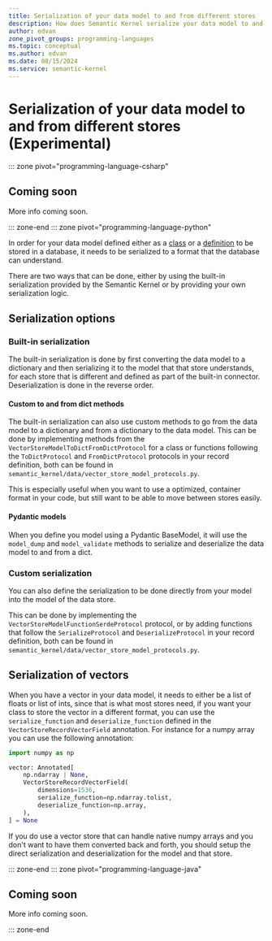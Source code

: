```yaml
---
title: Serialization of your data model to and from different stores 
description: How does Semantic Kernel serialize your data model to and from different stores
author: edvan
zone_pivot_groups: programming-languages
ms.topic: conceptual
ms.author: edvan
ms.date: 08/15/2024
ms.service: semantic-kernel
---
```

# Serialization of your data model to and from different stores (Experimental)

::: zone pivot="programming-language-csharp"

## Coming soon

More info coming soon.

::: zone-end
::: zone pivot="programming-language-python"

In order for your data model defined either as a [class](./defining-your-data-model.md) or a [definition](./schema-with-record-definition.md) to be stored in a database, it needs to be serialized to a format that the database can understand.

There are two ways that can be done, either by using the built-in serialization provided by the Semantic Kernel or by providing your own serialization logic.

## Serialization options

### Built-in serialization

The built-in serialization is done by first converting the data model to a dictionary and then serializing it to the model that that store understands, for each store that is different and defined as part of the built-in connector. Deserialization is done in the reverse order.

#### Custom to and from dict methods

The built-in serialization can also use custom methods to go from the data model to a dictionary and from a dictionary to the data model. This can be done by implementing methods from the `VectorStoreModelToDictFromDictProtocol` for a class or functions following the `ToDictProtocol` and `FromDictProtocol` protocols in your record definition, both can be found in `semantic_kernel/data/vector_store_model_protocols.py`.

This is especially useful when you want to use a optimized, container format in your code, but still want to be able to move between stores easily.

#### Pydantic models
When you define you model using a Pydantic BaseModel, it will use the `model_dump` and `model_validate` methods to serialize and deserialize the data model to and from a dict.

### Custom serialization
You can also define the serialization to be done directly from your model into the model of the data store. 

This can be done by implementing the `VectorStoreModelFunctionSerdeProtocol` protocol, or by adding functions that follow the `SerializeProtocol` and `DeserializeProtocol` in your record definition, both can be found in `semantic_kernel/data/vector_store_model_protocols.py`.

## Serialization of vectors

When you have a vector in your data model, it needs to either be a list of floats or list of ints, since that is what most stores need, if you want your class to store the vector in a different format, you can use the `serialize_function` and `deserialize_function` defined in the `VectorStoreRecordVectorField` annotation. For instance for a numpy array you can use the following annotation:

```python
import numpy as np

vector: Annotated[
    np.ndarray | None,
    VectorStoreRecordVectorField(
        dimensions=1536,
        serialize_function=np.ndarray.tolist,
        deserialize_function=np.array,
    ),
] = None
```

If you do use a vector store that can handle native numpy arrays and you don't want to have them converted back and forth, you should setup the direct serialization and deserialization for the model and that store.

::: zone-end
::: zone pivot="programming-language-java"

## Coming soon

More info coming soon.

::: zone-end

